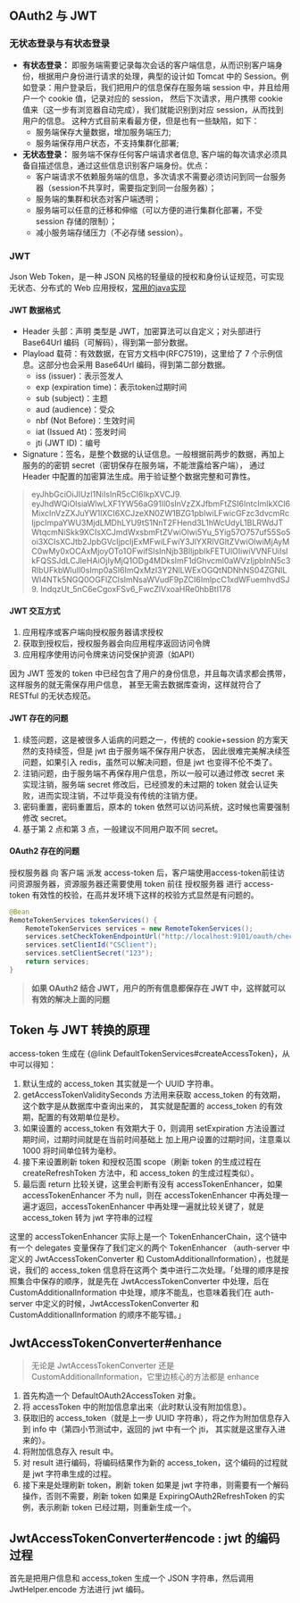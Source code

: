 
## OAuth2 与 JWT
### 无状态登录与有状态登录
- **有状态登录：** 即服务端需要记录每次会话的客户端信息，从而识别客户端身份，根据用户身份进行请求的处理，典型的设计如 Tomcat
中的 Session。例如登录：用户登录后，我们把用户的信息保存在服务端 session 中，并且给用户一个 cookie 值，记录对应的 session，
然后下次请求，用户携带 cookie 值来（这一步有浏览器自动完成），我们就能识别到对应 session，从而找到用户的信息。
这种方式目前来看最方便，但是也有一些缺陷，如下：
    - 服务端保存大量数据，增加服务端压力;
    - 服务端保存用户状态，不支持集群化部署;
- **无状态登录：** 服务端不保存任何客户端请求者信息, 客户端的每次请求必须具备自描述信息，通过这些信息识别客户端身份。优点：
    - 客户端请求不依赖服务端的信息，多次请求不需要必须访问到同一台服务器（session不共享时，需要指定到同一台服务器）；
    - 服务端的集群和状态对客户端透明；
    - 服务端可以任意的迁移和伸缩（可以方便的进行集群化部署，不受 session 存储的限制）；
    - 减小服务端存储压力（不必存储 session）。

### JWT
Json Web Token，是一种 JSON 风格的轻量级的授权和身份认证规范，可实现无状态、分布式的 Web 应用授权，[常用的java实现](https://github.com/jwtk/jjwt)

#### JWT 数据格式
- Header 头部：声明 类型是 JWT，加密算法可以自定义；对头部进行 Base64Url 编码（可解码），得到第一部分数据。
- Playload 载荷：有效数据，在官方文档中(RFC7519)，这里给了 7 个示例信息。这部分也会采用 Base64Url 编码，得到第二部分数据。
    - iss (issuer)：表示签发人
    - exp (expiration time)：表示token过期时间
    - sub (subject)：主题
    - aud (audience)：受众
    - nbf (Not Before)：生效时间
    - iat (Issued At)：签发时间
    - jti (JWT ID)：编号
- Signature：签名，是整个数据的认证信息。一般根据前两步的数据，再加上服务的的密钥 secret（密钥保存在服务端，不能泄露给客户端），
通过 Header 中配置的加密算法生成。用于验证整个数据完整和可靠性。

> eyJhbGciOiJIUzI1NiIsInR5cCI6IkpXVCJ9.
eyJhdWQiOlsiaWlwLXF1YW56aG91Il0sInVzZXJfbmFtZSI6IntcImlkXCI6MixcInVzZXJuYW1lXCI6XCJzeXN0ZW1BZG1pblwiLFwicGFzc3dvcmRcIjpcImpaYWU3MjdLMDhLYU9tS1NnT2FHend3L1hWcUdyL1BLRWdJTWtqcmNiSkk9XCIsXCJmdWxsbmFtZVwiOlwi5Yu_5Yig57O757uf55So5oi3XCIsXCJtb2JpbGVcIjpcIjExMFwiLFwiY3JlYXRlVGltZVwiOlwiMjAyMC0wMy0xOCAxMjoyOTo1OFwifSIsInNjb3BlIjpbIkFETUlOIiwiVVNFUiIsIkFQSSJdLCJleHAiOjIyMjQ1ODg4MDksImF1dGhvcml0aWVzIjpbInN5c3RlbUFkbWluIl0sImp0aSI6ImQxMzI3Y2NlLWExOGQtNDNhNS04ZGNlLWI4NTk5NGQ0OGFlZCIsImNsaWVudF9pZCI6ImlpcC1xdWFuemhvdSJ9.
lndqzUt_5nC6eCgoxFSv6_FwcZlVxoaHRe0hbBtI178

#### JWT 交互方式
1. 应用程序或客户端向授权服务器请求授权
2. 获取到授权后，授权服务器会向应用程序返回访问令牌
3. 应用程序使用访问令牌来访问受保护资源（如API）

因为 JWT 签发的 token 中已经包含了用户的身份信息，并且每次请求都会携带，这样服务的就无需保存用户信息，
甚至无需去数据库查询，这样就符合了 RESTful 的无状态规范。

#### JWT 存在的问题
1. 续签问题，这是被很多人诟病的问题之一，传统的 cookie+session 的方案天然的支持续签，但是 jwt 由于服务端不保存用户状态，
因此很难完美解决续签问题，如果引入 redis，虽然可以解决问题，但是 jwt 也变得不伦不类了。
2. 注销问题，由于服务端不再保存用户信息，所以一般可以通过修改 secret 来实现注销，服务端 secret 修改后，已经颁发的未过期的
token 就会认证失败，进而实现注销，不过毕竟没有传统的注销方便。
3. 密码重置，密码重置后，原本的 token 依然可以访问系统，这时候也需要强制修改 secret。
4. 基于第 2 点和第 3 点，一般建议不同用户取不同 secret。

#### OAuth2 存在的问题
授权服务器 向 客户端 派发 access-token 后，客户端使用access-token前往访问资源服务器，资源服务器还需要使用 token 前往 授权服务器
进行 access-token 有效性的校验，在高并发环境下这样的校验方式显然是有问题的。
```java
@Bean
RemoteTokenServices tokenServices() {
    RemoteTokenServices services = new RemoteTokenServices();
    services.setCheckTokenEndpointUrl("http://localhost:9101/oauth/check_token");
    services.setClientId("CSClient");
    services.setClientSecret("123");
    return services;
}
```
> **如果 OAuth2 结合 JWT，用户的所有信息都保存在 JWT 中，这样就可以有效的解决上面的问题**

## Token 与 JWT 转换的原理
access-token 生成在 {@link DefaultTokenServices#createAccessToken}，从中可以得知：
1. 默认生成的 access_token 其实就是一个 UUID 字符串。
2. getAccessTokenValiditySeconds 方法用来获取 access_token 的有效期，这个数字是从数据库中查询出来的，
其实就是配置的 access_token 的有效期，配置的有效期单位是秒。
3. 如果设置的 access_token 有效期大于 0，则调用 setExpiration 方法设置过期时间，过期时间就是在当前时间基础上
加上用户设置的过期时间，注意乘以 1000 将时间单位转为毫秒。
4. 接下来设置刷新 token 和授权范围 scope（刷新 token 的生成过程在 createRefreshToken 方法中，和 access_token 的生成过程类似）。
5. 最后面 return 比较关键，这里会判断有没有 accessTokenEnhancer，如果 accessTokenEnhancer 不为 null，则在 accessTokenEnhancer
 中再处理一遍才返回，accessTokenEnhancer 中再处理一遍就比较关键了，就是 access_token 转为 jwt 字符串的过程

这里的 accessTokenEnhancer 实际上是一个 TokenEnhancerChain，这个链中有一个 delegates 变量保存了我们定义的两个 TokenEnhancer
（auth-server 中定义的 JwtAccessTokenConverter 和 CustomAdditionalInformation），也就是说，我们的 access_token 信息将在这两个
类中进行二次处理。「处理的顺序是按照集合中保存的顺序，就是先在 JwtAccessTokenConverter 中处理，后在 CustomAdditionalInformation
中处理，顺序不能乱，也意味着我们在 auth-server 中定义的时候，JwtAccessTokenConverter 和 CustomAdditionalInformation
 的顺序不能写错。」

##  JwtAccessTokenConverter#enhance
> 无论是 JwtAccessTokenConverter 还是 CustomAdditionalInformation，它里边核心的方法都是 enhance

1. 首先构造一个 DefaultOAuth2AccessToken 对象。
2. 将 accessToken 中的附加信息拿出来（此时默认没有附加信息）。
3. 获取旧的 access_token（就是上一步 UUID 字符串），将之作为附加信息存入到 info 中（第四小节测试中，返回的 jwt 中有一个 jti，
其实就是这里存入进来的）。
4. 将附加信息存入 result 中。
5. 对 result 进行编码，将编码结果作为新的 access_token，这个编码的过程就是 jwt 字符串生成的过程。
6. 接下来是处理刷新 token，刷新 token 如果是 jwt 字符串，则需要有一个解码操作，否则不需要，刷新 token 如果是
ExpiringOAuth2RefreshToken 的实例，表示刷新 token 已经过期，则重新生成一个。

## JwtAccessTokenConverter#encode : jwt 的编码过程
首先是把用户信息和 access_token 生成一个 JSON 字符串，然后调用 JwtHelper.encode 方法进行 jwt 编码。


